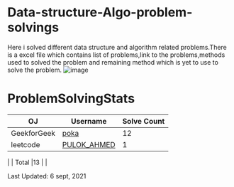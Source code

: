 # Data-structure-Algo-problem-solvings
Here i solved different data structure and algorithm related problems.There is a excel file which contains list of problems,link to the problems,methods used to solved the problem and remaining method which is yet to use to solve the problem.
![image](https://user-images.githubusercontent.com/30721770/132205920-2c8a7da0-c4c4-46c8-b066-5c3c74a18e58.png)


# ProblemSolvingStats


| OJ | Username | Solve Count |
| -- | -------- | ----------- |
| GeekforGeek | [poka](https://auth.geeksforgeeks.org/user/poka/profile) | 12 |
| leetcode | [PULOK_AHMED](https://leetcode.com/PULOK_AHMED/) | 1 |
|
| Total |13 |  |

Last Updated: 6 sept, 2021
